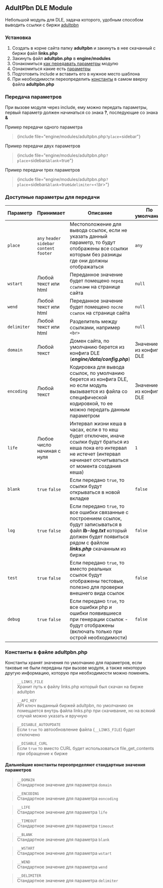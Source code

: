 ## AdultPbn DLE Module
Небольшой модуль для DLE, задача которого, удобным способом выводить ссылки c биржи [adultpbn](https://adultpbn.com/)

### Установка
1. Создать в корне сайта папку **adultpbn** и закинуть в нее скачанный с биржи файл **links.php**
2. Закинуть файл **adultpbn.php** в **engine/modules**
3. Ознакомиться [как передавать параметры](#передача-параметров) модулю
4. Ознакомиться какие есть [параметры](#доступные-параметры-для-передачи)
5. Подготовить include и вставить его в нужное место шаблона
6. При необходимости переопределить [константы](#константы-в-файле-adultpbnphp) в самом вверху файла **adultpbn.php**


### Передача параметров
При вызове модуля через include, ему можно передать параметры,
первый параметр должен начинаться со знака **?**, последующие со знака **&**

Пример передачи одного параметра
> {include file="engine/modules/adultpbn.php`?place`=sidebar"}

Пример передачи двух параметров
> {include file="engine/modules/adultpbn.php`?place`=sidebar`&blank`=true"}

Пример передачи трех параметров
> {include file="engine/modules/adultpbn.php`?place`=sidebar`&blank`=true`&delimiter`=<\br>"}


### Доступные параметры для передачи
| Параметр    | Принимает                                   | Описание                                                                                                                                                                                        | По умолчанию            |
|-------------|---------------------------------------------|-------------------------------------------------------------------------------------------------------------------------------------------------------------------------------------------------|-------------------------|
| `place`     | `any` `header` `sidebar` `content` `footer` | Местоположение для вывода ссылок, если не указать данный параметр, то будут отображены все ссылки которым без разницы где они должны отображаться                                               | `any`                   |
| `wstart`    | Любой текст или html                        | Переданное значение будет помещено `перед ссылками` на странице сайта                                                                                                                           | `null`                  |
| `wend`      | Любой текст или html                        | Переданное значение будет помещено `после ссылок` на странице сайта                                                                                                                             | `null`                  |
| `delimiter` | Любой текст или html                        | Разделитель между ссылками, например `<br>`                                                                                                                                                     | `null `                 |
| `domain`    | Любой текст                                 | Домен сайта, по умолчанию берется из конфига DLE (___engine/data/config.php___)                                                                                                                 | Значение из конфига DLE |
| `encoding`  | Любой текст                                 | Кодировка для вывода ссылок, по умолчанию берется из конфига DLE, но если модуль вызывается из файла со специфической кодировкой, то ее можно передать данным параметром                        | Значение из конфига DLE |
| `life`      | Любое число начиная с нуля                  | Интервал жизни кеша в часах, если `0` то кеш будет отключен, иначе ссылки будут браться из кеша пока его интервал не истечет (интервал начинает отсчитываться от момента создания кеша)         | `1`                     |
| `blank`     | `true` `false`                              | Если передано `true`, то ссылки будут открываться в новой вкладке                                                                                                                               | `false`                 |
| `log`       | `true` `false`                              | Если передано `true`, то все ошибки связанные с построением ссылок, будут записываться в файл ___lb-log.txt___ который должен будет появиться рядом с файлом ___links.php___ скачанным из биржи | `false`                 |
| `test`      | `true` `false`                              | Если передано `true`, то вместо реальных ссылок будут отображены тестовые, полезно для проверки внешнего вида ссылок                                                                            | `false`                 |
| `debug`     | `true` `false`                              | Если передано `true`, то все ошибки php и ошибки появившиеся при генерации ссылок - будут отображены (включать только при острой необходимости)                                                 | `false`                 |


### Константы в файле adultpbn.php
Константы хранят значения по умолчанию для параметров, если таковые не были переданы при вызове модуля, а также некоторую другую информацию, которую при необходимости можно поменять.

>`__LINKS_FILE`\
> Хранит путь к файлу links.php который был скачан на бирже adultpbn

>`__API_KEY`\
> API ключ выданный биржей adultpbn, по умолчанию он помещается внутрь файла
links.php при скачивание, но на всякий случай можно указать и вручную

>`__DISABLE_AUTOUPDATE`\
> Если `true` то автообновление файла (`__LINKS_FILE`) будет отключено

>`__DISABLE_CURL`\
> Если `true` то вместо CURL будет использоваться file_get_contents при обращение к бирже

#### Дальнейшие константы переопределяют стандартные значения параметров
>`__DOMAIN`\
> Стандартное значение для параметра `domain`

>`__ENCODING`\
> Стандартное значение для параметра `eoncoding`

>`__LIFE`\
> Стандартное значение для параметра `life`

>`__TIMEOUT`\
> Стандартное значение для параметра `timeout`

>`__BLANK`\
> Стандартное значение для параметра `blank`

>`__WSTART`\
> Стандартное значение для параметра `wstart`

>`__WEND`\
> Стандартное значение для параметра `wend`

>`__DELIMITER`\
> Стандартное значение для параметра `delimiter`